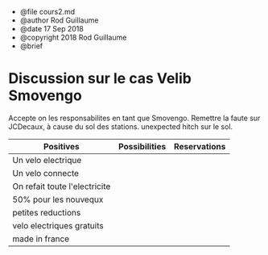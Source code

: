 * @file cours2.md
* @author Rod Guillaume
* @date 17 Sep 2018
* @copyright 2018 Rod Guillaume
* @brief <brief>

# Discussion sur le cas Velib Smovengo

Accepte on les responsabilites en tant que Smovengo.
Remettre la faute sur JCDecaux, à cause du sol des stations.
unexpected hitch sur le sol.

|Positives|Possibilities|Reservations|
|---|---|---|
|Un velo electrique||
|Un velo connecte||
|On refait toute l'electricite||
|50% pour les nouvequx||
|petites reductions||
|velo electriques gratuits||
|made in france||
